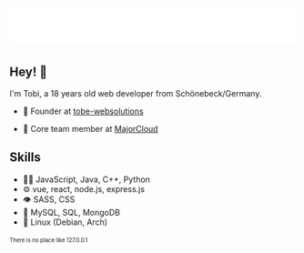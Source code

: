 <h1 align="center">
  <img src="https://raw.githubusercontent.com/R4Tobi/R4Tobi/main/name.svg" alt="R4Tobi/Tobias Baake" />
</h1>

## Hey! 👋
I'm Tobi, a 18 years old web developer from Schönebeck/Germany.

- 🧭 Founder at [tobe-websolutions](https://www.tobe-websolutions.de)

- 👥 Core team member at [MajorCloud](https://github.com/EinfachValle/MajorCloud)

## Skills
- 👨‍💻 JavaScript, Java, C++, Python
- ⚙️ vue, react, node.js, express.js
- 👁️ SASS, CSS
- 💽 MySQL, SQL, MongoDB
- 🐧 Linux (Debian, Arch)



<sub><sup>There is no place like 127.0.0.1</sup></sub>
